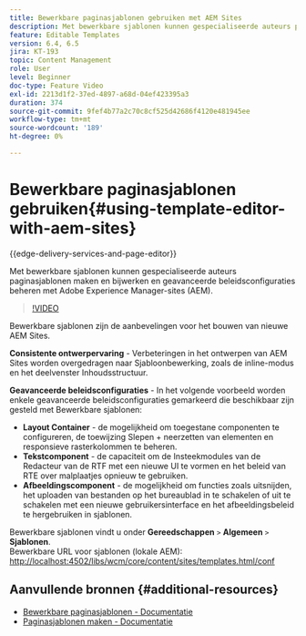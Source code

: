 ```yaml
---
title: Bewerkbare paginasjablonen gebruiken met AEM Sites
description: Met bewerkbare sjablonen kunnen gespecialiseerde auteurs paginasjablonen maken en bijwerken en geavanceerde beleidsconfiguraties met AEM Sites beheren.
feature: Editable Templates
version: 6.4, 6.5
jira: KT-193
topic: Content Management
role: User
level: Beginner
doc-type: Feature Video
exl-id: 2213d1f2-37ed-4897-a68d-04ef423395a3
duration: 374
source-git-commit: 9fef4b77a2c70c8cf525d42686f4120e481945ee
workflow-type: tm+mt
source-wordcount: '189'
ht-degree: 0%

---
```


# Bewerkbare paginasjablonen gebruiken{#using-template-editor-with-aem-sites}

{{edge-delivery-services-and-page-editor}}

Met bewerkbare sjablonen kunnen gespecialiseerde auteurs paginasjablonen maken en bijwerken en geavanceerde beleidsconfiguraties beheren met Adobe Experience Manager-sites (AEM).

>[!VIDEO](https://video.tv.adobe.com/v/326784?quality=12&learn=on)

Bewerkbare sjablonen zijn de aanbevelingen voor het bouwen van nieuwe AEM Sites.

**Consistente ontwerpervaring** - Verbeteringen in het ontwerpen van AEM Sites worden overgedragen naar Sjabloonbewerking, zoals de inline-modus en het deelvenster Inhoudsstructuur.

**Geavanceerde beleidsconfiguraties** - In het volgende voorbeeld worden enkele geavanceerde beleidsconfiguraties gemarkeerd die beschikbaar zijn gesteld met Bewerkbare sjablonen:

* **Layout Container** - de mogelijkheid om toegestane componenten te configureren, de toewijzing Slepen + neerzetten van elementen en responsieve rasterkolommen te beheren.
* **Tekstcomponent** - de capaciteit om de Insteekmodules van de Redacteur van de RTF met een nieuwe UI te vormen en het beleid van RTE over malplaatjes opnieuw te gebruiken.
* **Afbeeldingscomponent** - de mogelijkheid om functies zoals uitsnijden, het uploaden van bestanden op het bureaublad in te schakelen of uit te schakelen met een nieuwe gebruikersinterface en het afbeeldingsbeleid te hergebruiken in sjablonen.

Bewerkbare sjablonen vindt u onder **Gereedschappen** `>` **Algemeen** `>` **Sjablonen**.\
Bewerkbare URL voor sjablonen (lokale AEM): [http://localhost:4502/libs/wcm/core/content/sites/templates.html/conf](http://localhost:4502/libs/wcm/core/content/sites/templates.html/conf)

## Aanvullende bronnen {#additional-resources}

* [Bewerkbare paginasjablonen - Documentatie](https://experienceleague.adobe.com/docs/experience-manager-65/developing/platform/templates/page-templates-editable.html)
* [Paginasjablonen maken - Documentatie](https://experienceleague.adobe.com/docs/experience-manager-65/authoring/siteandpage/templates.html)

